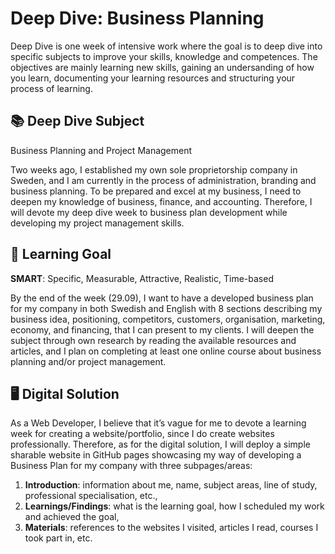 # Deep Dive: Business Planning
Deep Dive is one week of intensive work where the goal is to deep dive into specific subjects to improve your skills, knowledge and competences. The objectives are mainly learning new skills, gaining an undersanding of how you learn, documenting your learning resources and structuring your process of learning.

## 📚 Deep Dive Subject
Business Planning and Project Management

Two weeks ago, I established my own sole proprietorship company in Sweden, and I am currently in the process of administration, branding and business planning. To be prepared and excel at my business, I need to deepen my knowledge of business, finance, and accounting. Therefore, I will devote my deep dive week to business plan development while developing my project management skills.

## 🎯 Learning Goal
**SMART**: Specific, Measurable, Attractive, Realistic, Time-based

By the end of the week (29.09), I want to have a developed business plan for my company in both Swedish and English with 8 sections describing my business idea, positioning, competitors, customers, organisation, marketing, economy, and financing, that I can present to my clients. I will deepen the subject through own research by reading the available resources and articles, and I plan on completing at least one online course about business planning and/or project management.

## 🖥️ Digital Solution
As a Web Developer, I believe that it’s vague for me to devote a learning week for creating a website/portfolio, since I do create websites professionally. Therefore, as for the digital solution, I will deploy a simple sharable website in GitHub pages showcasing my way of developing a Business Plan for my company with three subpages/areas:
1.	**Introduction**: information about me, name, subject areas, line of study, professional specialisation, etc.,
2.	**Learnings/Findings**: what is the learning goal, how I scheduled my work and achieved the goal,
3.	**Materials**: references to the websites I visited, articles I read, courses I took part in, etc.
